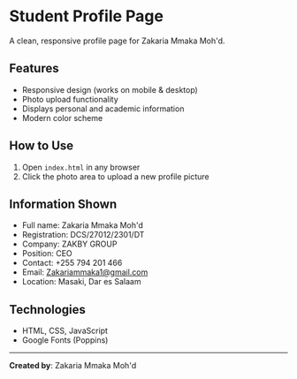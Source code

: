 # Student Profile Page

A clean, responsive profile page for Zakaria Mmaka Moh'd.

## Features
- Responsive design (works on mobile & desktop)
- Photo upload functionality
- Displays personal and academic information
- Modern color scheme

## How to Use
1. Open `index.html` in any browser
2. Click the photo area to upload a new profile picture

## Information Shown
- Full name: Zakaria Mmaka Moh'd
- Registration: DCS/27012/2301/DT
- Company: ZAKBY GROUP
- Position: CEO
- Contact: +255 794 201 466
- Email: Zakariammaka1@gmail.com
- Location: Masaki, Dar es Salaam

## Technologies
- HTML, CSS, JavaScript
- Google Fonts (Poppins)

---

**Created by**: Zakaria Mmaka Moh'd
